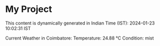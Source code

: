 # My Project

This content is dynamically generated in Indian Time (IST): 2024-01-23 10:02:31 IST


Current Weather in Coimbatore:
Temperature: 24.88 °C
Condition: mist
